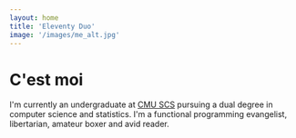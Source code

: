 ```yaml
---
layout: home
title: 'Eleventy Duo'
image: '/images/me_alt.jpg'
---
```


# C'est moi

I'm currently an undergraduate at [CMU SCS](https://www.scs.cmu.edu) pursuing a dual degree in computer science and statistics. 
I'm a functional programming evangelist, libertarian, amateur boxer and avid reader.
